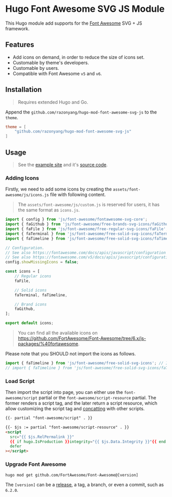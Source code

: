 # Hugo Font Awesome SVG JS Module

This Hugo module add supports for the [Font Awesome](https://fontawesome.com/) SVG + JS framework.

## Features

- Add icons on demand, in order to reduce the size of icons set.
- Customable by theme's developers.
- Customable by users.
- Compatible with Font Awesome `v5` and `v6`.

## Installation

> Requires extended Hugo and Go.

Append the `github.com/razonyang/hugo-mod-font-awesome-svg-js` to the `theme`.

```toml
theme = [
    "github.com/razonyang/hugo-mod-font-awesome-svg-js"
]
```

## Usage

> See the [example site](https://projects.razonyang.com/hugo-mod-font-awesome-svg-js) and it's [source code](exampleSite).

### Adding Icons

Firstly, we need to add some icons by creating the `assets/font-awesome/js/icons.js` file with following content.

> The `assets/font-awesome/js/custom.js` is reserved for users, it has the same format as `icons.js`.

```js
import { config } from 'js/font-awesome/fontawesome-svg-core';
import { faGithub } from 'js/font-awesome/free-brands-svg-icons/faGithub';
import { faFile } from 'js/font-awesome/free-regular-svg-icons/faFile';
import { faTerminal } from 'js/font-awesome/free-solid-svg-icons/faTerminal';
import { faTimeline } from 'js/font-awesome/free-solid-svg-icons/faTimeline';

// Configuration.
// See also https://fontawesome.com/docs/apis/javascript/configuration for v6.
// See also https://fontawesome.com/v5/docs/apis/javascript/configuration for v5.
config.showMissingIcons = false;

const icons = [
    // Regular icons
    faFile,

    // Solid icons
    faTerminal, faTimeline, 

    // Brand icons
    faGithub,
];

export default icons;
```

> You can find all the available icons on https://github.com/FortAwesome/Font-Awesome/tree/6.x/js-packages/%40fortawesome.

Please note that you SHOULD not import the icons as follows.

```js
import { faTimeline } from 'js/font-awesome/free-solid-svg-icons'; // It'll increase the bundle size which is unexpected.
// import { faTimeline } from 'js/font-awesome/free-solid-svg-icons/faTimeline'; // Use this instead.
```

### Load Script

Then import the script into page, you can either use the `font-awesome/script` partial or the `font-awesome/script-resource` partial.
The former renders a script tag, and the later return a script resource, which allow customizing the script tag and [concatting](https://gohugo.io/hugo-pipes/bundling/) with other scripts.

```html
{{- partial "font-awesome/script" . }}
``` 

```html
{{- $js := partial "font-awesome/script-resource" . }}
<script
  src="{{ $js.RelPermalink }}"
  {{ if hugo.IsProduction }}integrity="{{ $js.Data.Integrity }}"{{ end }}
  defer
></script>
```

### Upgrade Font Awesome

```
hugo mod get github.com/FortAwesome/Font-Awesome@[version]
```

The `[version]` can be a [release](https://github.com/FortAwesome/Font-Awesome/releases), a tag, a branch, or even a commit, such as `6.2.0`.
